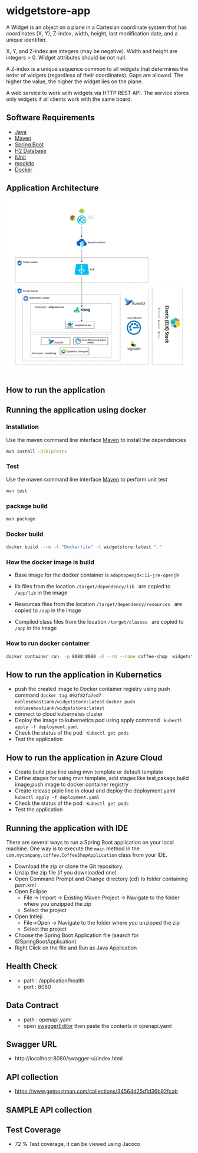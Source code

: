 # widgetstore-app

A Widget is an object on a plane in a Cartesian coordinate system that has coordinates (X, Y), Z-index, width, height, last modification date, and a unique identifier.

X, Y, and Z-index are integers (may be negative). Width and height are integers > 0. Widget attributes should be not null.

A Z-index is a unique sequence common to all widgets that determines the order of widgets (regardless of their coordinates). Gaps are allowed. The higher the value, the higher the widget lies on the plane.

A web service to work with widgets via HTTP REST API. The service stores only widgets if all clients work with the same board.

## Software Requirements

* [Java](https://www.oracle.com/java/)
* [Maven](https://maven.apache.org/)
* [Spring Boot](https://spring.io/projects/spring-boot)
* [H2 Database](https://www.h2database.com/html/main.html)
* [jUnit](https://junit.org/)
* [mockito](https://site.mockito.org/)
* [Docker](https://www.docker.com/)

## Application Architecture

![](images/Architecture_widget-store.jpg)

## How to run the application

## Running the application using docker

### Installation

Use the maven command line interface [Maven](https://maven.apache.org/) to install the dependencies

```bash
mvn install -DSkipTests
```

### Test
Use the maven command line interface [Maven](https://maven.apache.org/) to perform unit test
```bash
mvn test
```
### package build 
```bash
mvn package
```
### Docker build
```bash
docker build --rm -f "Dockerfile" -t widgetstore:latest "."
```

### How the docker image is build
* Base image for the docker container is `adoptopenjdk:11-jre-openj9`

* lib files from the location  `/target/dependency/lib ` are copied to `/app/lib` in the image

* Resources files from the location  `/target/dependency/resources ` are copied to `/app` in the image

* Compiled class files from the location  `/target/classes ` are copied to `/app` in the image

### How to run docker container

```bash
docker container run  -p 8080:8080 -d --rm --name coffee-shop  widgetstore:latest
```
## How to run the application in Kubernetics

* push the created image to Docker container registry using push command
   `docker tag 092f82fa7ed7 noblesebastiank/widgetstore:latest`
   `docker push noblesebastiank/widgetstore:latest`
* connect to cloud kubernetes cluster
* Deploy the image to kubernetics pod using apply command
 ` kubectl apply -f deployment.yaml`
* Check the status of the pod
 ` Kubectl get pods`
* Test the application

## How to run the application in Azure Cloud

* Create build pipe line using mvn template or default template
* Define stages for using mvn template, add stages like test,pakage,build image,push image to docker container registry
* Create release piple line in cloud and deploy the deployment.yaml 
 ` kubectl apply -f deployment.yaml`
* Check the status of the pod
 ` Kubectl get pods`
* Test the application

## Running the application with IDE

There are several ways to run a Spring Boot application on your local machine. One way is to execute the `main` method in the `com.mycompany.coffee.CoffeeShopApplication` class from your IDE.

* 	Download the zip or clone the Git repository.
* 	Unzip the zip file (if you downloaded one)
* 	Open Command Prompt and Change directory (cd) to folder containing pom.xml
* 	Open Eclipse
	* File -> Import -> Existing Maven Project -> Navigate to the folder where you unzipped the zip
	* Select the project
* 	Open Intleji
	* File->Open -> Navigate to the folder where you unzipped the zip
	* Select the project
* 	Choose the Spring Boot Application file (search for @SpringBootApplication)
* 	Right Click on the file and Run as Java Application

 

## Health Check

+
    - path : /application/health
    - port : 8080
    
## Data Contract

+ 
    - path : openapi.yaml
    - open [swaggerEditor](https://editor.swagger.io)  then paste the contents in openapi.yaml
    
## Swagger URL
  -  http://localhost:8080/swagger-ui/index.html 
   
## API collection
 - https://www.getpostman.com/collections/34564d25d1d36b92fcab
 
## SAMPLE API collection
 
## Test Coverage
  - 72 % Test coverage, it can be viewed  using Jacoco

